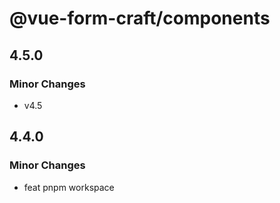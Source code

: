 # @vue-form-craft/components

## 4.5.0

### Minor Changes

- v4.5

## 4.4.0

### Minor Changes

- feat pnpm workspace
